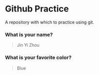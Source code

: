 # Github Practice

A repository with which to practice using git.

### What is your name?

> Jin Yi Zhou


### What is your favorite color?

> Blue 
